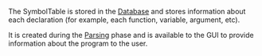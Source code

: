 The SymbolTable is stored in the [Database](Database.md) and stores information about each declaration (for example, each function, variable, argument, etc).

It is created during the [Parsing](ParsingAndCompiling#Parsing.md) phase and is available to the GUI to provide information about the program to the user.